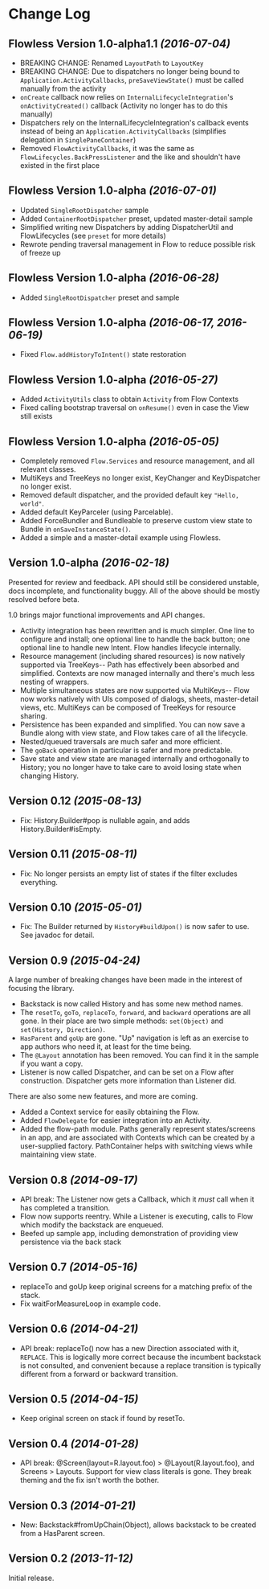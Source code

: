 Change Log
==========

Flowless Version 1.0-alpha1.1 *(2016-07-04)*
--------------------------------
* BREAKING CHANGE: Renamed `LayoutPath` to `LayoutKey`
* BREAKING CHANGE: Due to dispatchers no longer being bound to `Application.ActivityCallbacks`, `preSaveViewState()` must be called manually from the activity
* `onCreate` callback now relies on `InternalLifecycleIntegration`'s `onActivityCreated()` callback (Activity no longer has to do this manually)
* Dispatchers rely on the InternalLifecycleIntegration's callback events instead of being an `Application.ActivityCallbacks` (simplifies delegation in `SinglePaneContainer`)
* Removed `FlowActivityCallbacks`, it was the same as `FlowLifecycles.BackPressListener` and the like and shouldn't have existed in the first place

Flowless Version 1.0-alpha *(2016-07-01)*
--------------------------------
* Updated `SingleRootDispatcher` sample
* Added `ContainerRootDispatcher` preset, updated master-detail sample
* Simplified writing new Dispatchers by adding DispatcherUtil and FlowLifecycles (see `preset` for more details)
* Rewrote pending traversal management in Flow to reduce possible risk of freeze up

Flowless Version 1.0-alpha *(2016-06-28)*
--------------------------------
* Added `SingleRootDispatcher` preset and sample

Flowless Version 1.0-alpha *(2016-06-17, 2016-06-19)*
--------------------------------
* Fixed `Flow.addHistoryToIntent()` state restoration

Flowless Version 1.0-alpha *(2016-05-27)*
--------------------------------
* Added `ActivityUtils` class to obtain `Activity` from Flow Contexts
* Fixed calling bootstrap traversal on `onResume()` even in case the View still exists

Flowless Version 1.0-alpha *(2016-05-05)*
--------------------------------
* Completely removed `Flow.Services` and resource management, and all relevant classes.
* MultiKeys and TreeKeys no longer exist, KeyChanger and KeyDispatcher no longer exist.
* Removed default dispatcher, and the provided default key `"Hello, world"`.
* Added default KeyParceler (using Parcelable).
* Added ForceBundler and Bundleable to preserve custom view state to Bundle in `onSaveInstanceState()`.
* Added a simple and a master-detail example using Flowless.

Version 1.0-alpha *(2016-02-18)*
--------------------------------
Presented for review and feedback. API should still be considered unstable, docs incomplete, and functionality buggy. All of the above should be mostly resolved before beta.

1.0 brings major functional improvements and API changes. 

* Activity integration has been rewritten and is much simpler. One line to configure and install; one optional line to handle the back button; one optional line to handle new Intent. Flow handles lifecycle internally.
* Resource management (including shared resources) is now natively supported via TreeKeys-- Path has effectively been absorbed and simplified. Contexts are now managed internally and there's much less nesting of wrappers. 
* Multiple simultaneous states are now supported via MultiKeys-- Flow now works natively with UIs composed of dialogs, sheets, master-detail views, etc. MultiKeys can be composed of TreeKeys for resource sharing.
* Persistence has been expanded and simplified. You can now save a Bundle along with view state, and Flow takes care of all the lifecycle.
* Nested/queued traversals are much safer and more efficient.
* The `goBack` operation in particular is safer and more predictable.
* Save state and view state are managed internally and orthogonally to History; you no longer have to take care to avoid losing state when changing History.

Version 0.12 *(2015-08-13)*
------
* Fix: History.Builder#pop is nullable again, and adds History.Builder#isEmpty.

Version 0.11 *(2015-08-11)*
------
* Fix: No longer persists an empty list of states if the filter excludes everything.

Version 0.10 *(2015-05-01)*
------
* Fix: The Builder returned by `History#buildUpon()` is now safer to use. See
  javadoc for detail.

Version 0.9 *(2015-04-24)*
------
A large number of breaking changes have been made in the interest of focusing 
the library.

* Backstack is now called History and has some new method names.
* The `resetTo`, `goTo`, `replaceTo`, `forward`, and `backward` operations are 
  all gone. In their place are two simple methods: `set(Object)` and 
  `set(History, Direction)`.
* `HasParent` and `goUp` are gone. "Up" navigation is left as an exercise to app
  authors who need it, at least for the time being.
* The `@Layout` annotation has been removed. You can find it in the sample if
  you want a copy.
* Listener is now called Dispatcher, and can be set on a Flow after
  construction. Dispatcher gets more information than Listener did.

There are also some new features, and more are coming. 

* Added a Context service for easily obtaining the Flow.
* Added `FlowDelegate` for easier integration into an Activity.
* Added the flow-path module. Paths generally represent states/screens in an app, and
  are associated with Contexts which can be created by a user-supplied factory.
  PathContainer helps with switching views while maintaining view state.

Version 0.8 *(2014-09-17)*
-------
* API break: The Listener now gets a Callback, which it *must* call when it has
  completed a transition.
* Flow now supports reentry.  While a Listener is executing, calls to Flow which modify
  the backstack are enqueued.
* Beefed up sample app, including demonstration of providing view persistence via
  the back stack

Version 0.7 *(2014-05-16)*
-------
* replaceTo and goUp keep original screens for a matching prefix of the stack.
* Fix waitForMeasureLoop in example code.

Version 0.6 *(2014-04-21)*
-------
* API break: replaceTo() now has a new Direction associated with it, `REPLACE`.
  This is logically more correct because the incumbent backstack is not
  consulted, and convenient because a replace transition is typically
  different from a forward or backward transition.

Version 0.5 *(2014-04-15)*
-------
* Keep original screen on stack if found by resetTo.

Version 0.4 *(2014-01-28)*
-------
* API break: @Screen(layout=R.layout.foo) > @Layout(R.layout.foo), and Screens > Layouts.
  Support for view class literals is gone. They break theming and the fix isn't worth
  the bother.

Version 0.3 *(2014-01-21)*
-------
* New: Backstack#fromUpChain(Object), allows backstack to be created from a HasParent
  screen.

Version 0.2 *(2013-11-12)*
-------
Initial release.
